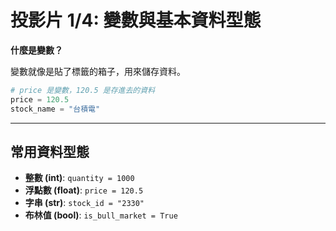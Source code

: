 # 投影片 1/4: 變數與基本資料型態

**什麼是變數？**

變數就像是貼了標籤的箱子，用來儲存資料。

```python
# price 是變數，120.5 是存進去的資料
price = 120.5 
stock_name = "台積電"
```

---

## 常用資料型態

* **整數 (int)**: `quantity = 1000`
* **浮點數 (float)**: `price = 120.5`
* **字串 (str)**: `stock_id = "2330"`
* **布林值 (bool)**: `is_bull_market = True`
